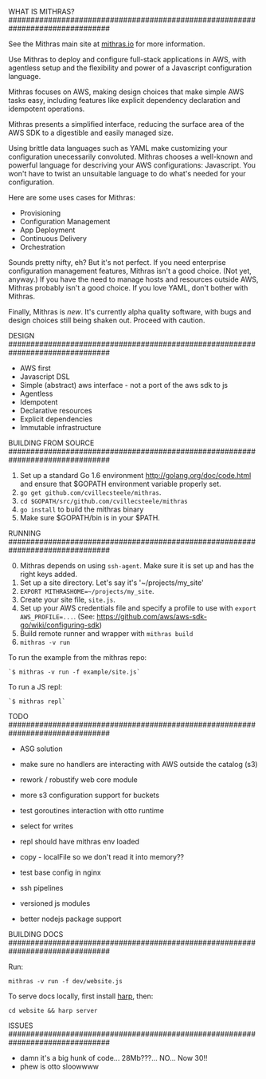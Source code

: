 WHAT IS MITHRAS?
###############################################################################

See the Mithras main site at [mithras.io](http://mithras.io) for more
information.

Use Mithras to deploy and configure full-stack applications in AWS,
with agentless setup and the flexibility and power of a Javascript
configuration language.

Mithras focuses on AWS, making design choices that make simple AWS
tasks easy, including features like explicit dependency declaration
and idempotent operations.

Mithras presents a simplified interface, reducing the surface area of
the AWS SDK to a digestible and easily managed size.

Using brittle data languages such as YAML make customizing your
configuration unecessarily convoluted.  Mithras chooses a well-known
and powerful language for descriving your AWS configurations:
Javascript.  You won't have to twist an unsuitable language to do
what's needed for your configuration.

Here are some uses cases for Mithras:

* Provisioning
* Configuration Management
* App Deployment
* Continuous Delivery
* Orchestration

Sounds pretty nifty, eh?  But it's not perfect.  If you need
enterprise configuration management features, Mithras isn't a good
choice.  (Not yet, anyway.)  If you have the need to manage hosts and
resources outside AWS, Mithras probably isn't a good choice.  If you
love YAML, don't bother with Mithras.

Finally, Mithras is *new*.  It's currently alpha quality software,
with bugs and design choices still being shaken out.  Proceed with
caution.

DESIGN
###############################################################################

* AWS first
* Javascript DSL
* Simple (abstract) aws interface - not a port of the aws sdk to js
* Agentless 
* Idempotent  
* Declarative resources
* Explicit dependencies
* Immutable infrastructure

BUILDING FROM SOURCE
###############################################################################

1. Set up a standard Go 1.6 environment http://golang.org/doc/code.html and ensure that $GOPATH environment variable properly set.
2. `go get github.com/cvillecsteele/mithras`.
3. `cd $GOPATH/src/github.com/cvillecsteele/mithras`
4. `go install` to build the mithras binary
5. Make sure $GOPATH/bin is in your $PATH.

RUNNING
###############################################################################

0. Mithras depends on using `ssh-agent`.  Make sure it is set up and has the right keys added.
1. Set up a site directory. Let's say it's '~/projects/my_site'
2. `EXPORT MITHRASHOME=~/projects/my_site`.
3. Create your site file, `site.js`.
4. Set up your AWS credentials file and specify a profile to use with `export AWS_PROFILE=...`.  (See: https://github.com/aws/aws-sdk-go/wiki/configuring-sdk)
5. Build remote runner and wrapper with `mithras build`
6. `mithras -v run`

To run the example from the mithras repo:

    `$ mithras -v run -f example/site.js`

To run a JS repl:

    `$ mithras repl`

TODO
###############################################################################

* ASG solution
* make sure no handlers are interacting with AWS outside the catalog (s3)
* rework / robustify web core module

* more s3 configuration support for buckets
* test goroutines interaction with otto runtime
* select for writes
* repl should have mithras env loaded
* copy - localFile so we don't read it into memory??
* test base config in nginx
* ssh pipelines
* versioned js modules
* better nodejs package support

BUILDING DOCS
###############################################################################

Run:

    mithras -v run -f dev/website.js

To serve docs locally, first install [harp](http://harpjs.com), then:

    cd website && harp server

ISSUES
###############################################################################

* damn it's a big hunk of code... 28Mb???... NO... Now 30!!
* phew is otto sloowwww
